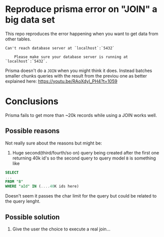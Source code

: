 # Reproduce prisma error on "JOIN" a big data set

This repo reproduces the error happening when you want to get data from other tables.

```
Can't reach database server at `localhost`:`5432`

    Please make sure your database server is running at `localhost`:`5432`.
```

Prisma doesn't do a `JOIN` when you might think it does. Instead batches smaller chunks queries with the result from the previou one as better explained here: https://youtu.be/RAoXdyI_PH4?t=1059

# Conclusions

Prisma fails to get more than ~20k records while using a JOIN works well.  

## Possible reasons

Not really sure about the reasons but might be:
1.  Huge second(third/fourth/so on) query being created after the first one returning 40k id's so the second query to query model `B` is something like
  ```sql
SELECT  
...  
FROM "B"  
WHERE "aId" IN (....40K ids here)
  ```
Doesn't seem it passes the char limit for the query but could be related to the query lenght.

## Possible solution

1. Give the user the choice to execute a real join...
